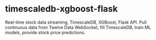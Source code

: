 # timescaledb-xgboost-flask
Real-time stock data streaming, TimescaleDB, XGBoost, Flask API. Pull continuous data from Twelve Data WebSocket, fill TimescaleDB, train ML models, provide stock price predictions.

